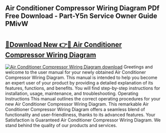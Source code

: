 ## Air Conditioner Compressor Wiring Diagram PDf Free Download - Part-Y5n Service Owner Guide PMivW

# <h2><a href="http://dfrz1lu.blite.top/?on=Air+Conditioner+Compressor+Wiring+Diagram">🔗Download New 👉🔴 Air Conditioner Compressor Wiring Diagram</a></h2>

[![Air Conditioner Compressor Wiring Diagram download](https://i.imgur.com/lujVjoI.png)](http://dfrz1lu.blite.top/?on=Air+Conditioner+Compressor+Wiring+Diagram)
Greetings and welcome to the user manual for your newly obtained Air Conditioner Compressor Wiring Diagram. This manual is intended to help you become an expert user of your product by providing a detailed explanation of its features, functions, and benefits. You will find step-by-step instructions for installation, usage, maintenance, and troubleshooting. Operating Instructions This manual outlines the correct operating procedures for your new Air Conditioner Compressor Wiring Diagram. This remarkable Air Conditioner Compressor Wiring Diagram offers a seamless blend of functionality and user-friendliness, thanks to its advanced features. Your Satisfaction is Guaranteed Air Conditioner Compressor Wiring Diagram. We stand behind the quality of our products and services.
